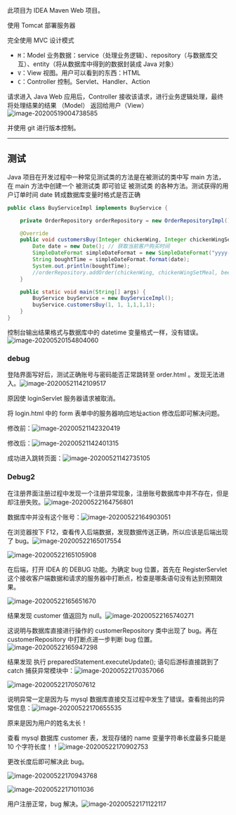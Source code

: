 此项目为 IDEA Maven Web 项目。

使用 Tomcat 部署服务器

完全使用 MVC 设计模式

- `M`：Model	    业务数据：service（处理业务逻辑）、repository（与数据库交互）、entity（将从数据库中得到的数据封装成 Java 对象）
- `V`：View          视图。用户可以看到的东西：HTML
- `C`：Controller  控制。Servlet、Handler、Action

请求进入 Java Web 应用后，Controller 接收该请求，进行业务逻辑处理，最终将处理结果的结果 （Model） 返回给用户（View）![image-20200519004738585](README.assets/image-20200519004738585.png)

并使用 git 进行版本控制。

*********

## 测试

Java 项目在开发过程中一种常见测试类的方法是在被测试的类中写 main 方法，在 main 方法中创建一个 被测试类 即可验证 被测试类 的各种方法。测试获得的用户订单时间 date 转成数据库变量时格式是否正确

```java
public class BuyServiceImpl implements BuyService {

    private OrderRepository orderRepository = new OrderRepositoryImpl();

    @Override
    public void customersBuy(Integer chickenWing, Integer chickenWingSetMeal, Integer beer, Integer hamburger, Integer congee, Integer cola) {
        Date date = new Date(); // 获取当前客户购买时间
        SimpleDateFormat simpleDateFormat = new SimpleDateFormat("yyyy-MM-dd HH:mm:ss");
        String boughtTime = simpleDateFormat.format(date);
        System.out.println(boughtTime);
        //orderRepository.addOrder(chickenWing, chickenWingSetMeal, beer, hamburger, congee, cola, boughtTime);
    }

    public static void main(String[] args) {
        BuyService buyService = new BuyServiceImpl();
        buyService.customersBuy(1, 1, 1,1,1,1);
    }
}
```

控制台输出结果格式与数据库中的 datetime 变量格式一样，没有错误。![image-20200520154804060](README.assets/image-20200520154804060.png)



### debug

登陆界面写好后，测试正确账号与密码能否正常跳转至 order.html 。发现无法进入。![image-20200521142109517](README.assets/image-20200521142109517.png)

原因使 loginServlet 服务器请求被取消。

将 login.html 中的 form 表单中的服务器响应地址action 修改后即可解决问题。

修改前：![image-20200521142320419](README.assets/image-20200521142320419.png)

修改后：![image-20200521142401315](README.assets/image-20200521142401315.png)

成功进入跳转页面：![image-20200521142735105](README.assets/image-20200521142735105.png)



### Debug2

在注册界面注册过程中发现一个注册异常现象，注册账号数据库中并不存在，但是却注册失败。![image-20200522164756801](README.assets/image-20200522164756801.png)

数据库中并没有这个账号：![image-20200522164903051](README.assets/image-20200522164903051.png)

在浏览器按下 F12，查看传入后端数据，发现数据传送正确，所以应该是后端出现了 bug。![image-20200522165017554](README.assets/image-20200522165017554.png)

![image-20200522165105908](README.assets/image-20200522165105908.png)

在后端，打开 IDEA 的 DEBUG 功能。为确定 bug 位置，首先在 RegisterServlet 这个接收客户端数据和请求的服务器中打断点，检查是哪条语句没有达到预期效果。

![image-20200522165651670](README.assets/image-20200522165651670.png)

结果发现 customer 值返回为 null。![image-20200522165740271](README.assets/image-20200522165740271.png)

这说明与数据库直接进行操作的 customerRepository 类中出现了 bug。再在 customerRepository 中打断点进一步判断 bug 位置。![image-20200522165947298](README.assets/image-20200522165947298.png)

结果发现 执行 preparedStatement.executeUpdate(); 语句后游标直接跳到了 catch 捕获异常模块中：![image-20200522170357066](README.assets/image-20200522170357066.png)

![image-20200522170507612](README.assets/image-20200522170507612.png)



说明异常一定是因为与 mysql 数据库直接交互过程中发生了错误。查看抛出的异常信息：![image-20200522170655535](README.assets/image-20200522170655535.png)

原来是因为用户的姓名太长！

查看 mysql 数据库 customer 表，发现存储的 name 变量字符串长度最多只能是 10 个字符长度！！![image-20200522170902753](README.assets/image-20200522170902753.png)

更改长度后即可解决此 bug。

![image-20200522170943768](README.assets/image-20200522170943768.png)

![image-20200522171011036](README.assets/image-20200522171011036.png)

用户注册正常，bug 解决。![image-20200522171122117](README.assets/image-20200522171122117.png)

